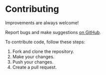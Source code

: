 # Contributing

Improvements are always welcome!

Report bugs and make suggestions [on GitHub](https://github.com/johnjago/musearch/issues).

To contribute code, follow these steps:

1. Fork and clone the repository.
2. Make your changes.
3. Push your changes.
4. Create a pull request.
